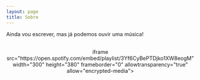 ```yaml
---
layout: page
title: Sobre
---
```


Ainda vou escrever, mas já podemos ouvir uma música!


<div id="player" class="center" align="center">
<br>iframe src="https://open.spotify.com/embed/playlist/3Yf6CyBePTDjko1XW8eogM" width="300" height="380" frameborder="0" allowtransparency="true" allow="encrypted-media"></iframe>
</div>
